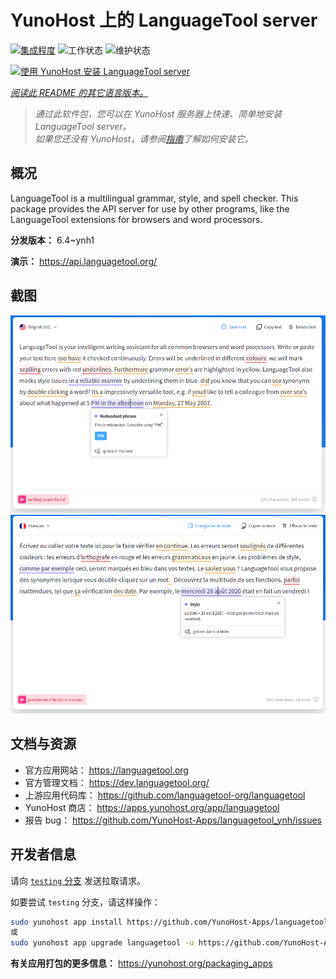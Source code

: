 <!--
注意：此 README 由 <https://github.com/YunoHost/apps/tree/master/tools/readme_generator> 自动生成
请勿手动编辑。
-->

# YunoHost 上的 LanguageTool server

[![集成程度](https://dash.yunohost.org/integration/languagetool.svg)](https://dash.yunohost.org/appci/app/languagetool) ![工作状态](https://ci-apps.yunohost.org/ci/badges/languagetool.status.svg) ![维护状态](https://ci-apps.yunohost.org/ci/badges/languagetool.maintain.svg)

[![使用 YunoHost 安装 LanguageTool server](https://install-app.yunohost.org/install-with-yunohost.svg)](https://install-app.yunohost.org/?app=languagetool)

*[阅读此 README 的其它语言版本。](./ALL_README.md)*

> *通过此软件包，您可以在 YunoHost 服务器上快速、简单地安装 LanguageTool server。*  
> *如果您还没有 YunoHost，请参阅[指南](https://yunohost.org/install)了解如何安装它。*

## 概况

LanguageTool is a multilingual grammar, style, and spell checker. This package provides the API server for use by other programs, like the LanguageTool extensions for browsers and word processors.


**分发版本：** 6.4~ynh1

**演示：** <https://api.languagetool.org/>

## 截图

![LanguageTool server 的截图](./doc/screenshots/screenshot.png)
![LanguageTool server 的截图](./doc/screenshots/screenshot_fr.png)

## 文档与资源

- 官方应用网站： <https://languagetool.org>
- 官方管理文档： <https://dev.languagetool.org/>
- 上游应用代码库： <https://github.com/languagetool-org/languagetool>
- YunoHost 商店： <https://apps.yunohost.org/app/languagetool>
- 报告 bug： <https://github.com/YunoHost-Apps/languagetool_ynh/issues>

## 开发者信息

请向 [`testing` 分支](https://github.com/YunoHost-Apps/languagetool_ynh/tree/testing) 发送拉取请求。

如要尝试 `testing` 分支，请这样操作：

```bash
sudo yunohost app install https://github.com/YunoHost-Apps/languagetool_ynh/tree/testing --debug
或
sudo yunohost app upgrade languagetool -u https://github.com/YunoHost-Apps/languagetool_ynh/tree/testing --debug
```

**有关应用打包的更多信息：** <https://yunohost.org/packaging_apps>

